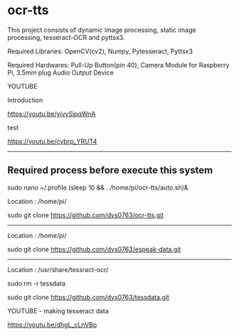 # ocr-tts

This project consists of dynamic image processing, static image processing, tesseract-OCR and pyttsx3.

Required Libraries: OpenCV(cv2), Numpy, Pytesseract, Pyttsx3

Required Hardwares: Pull-Up Button(pin 40), Camera Module for Raspberry Pi, 3.5mm plug Audio Output Device


YOUTUBE

Introduction

https://youtu.be/yivvSipqWnA


test

https://youtu.be/cybrp_YRUT4


----------------
Required process before execute this system
------------------

sudo nano ~/.profile
(sleep 10 && . /home/pi/ocr-tts/auto.sh)&


Location : /home/pi/

sudo git clone https://github.com/dys0763/ocr-tts.git

--------------------------------

Location : /home/pi/

sudo git clone https://github.com/dys0763/espeak-data.git

--------------------------------

Location : /usr/share/tessract-ocr/

sudo rm -r tessdata

sudo git clone https://github.com/dys0763/tessdata.git

YOUTUBE - making tesseract data

https://youtu.be/dhgL_cLnVBo
